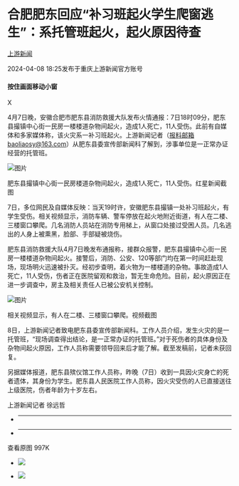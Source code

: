 # 合肥肥东回应“补习班起火学生爬窗逃生”：系托管班起火，起火原因待查

[](https://news.qq.com/omn/author/8QMc3X9V5I0YvA%3D%3D)

[上游新闻](https://news.qq.com/omn/author/8QMc3X9V5I0YvA%3D%3D)

2024-04-08 18:25发布于重庆上游新闻官方账号

#### 按住画面移动小窗

X

4月7日晚，安徽合肥市肥东县消防救援大队发布火情通报：7日18时09分，肥东县撮镇中心街一民房一楼楼道杂物间起火，造成1人死亡，11人受伤。此前有自媒体和多家媒体称，该火灾系一补习班起火。上游新闻记者（报料邮箱baoliaosy@163.com）从肥东县委宣传部新闻科了解到，涉事单位是一正常办证经营的托管班。

![图片](https:https://inews.gtimg.com/om_bt/OOGfSYluQKq2lNDJYJ_H4ybtjq8ux31RgjHXb3f-I6MMMAA/641)

肥东县撮镇中心街一民房楼道杂物间起火，造成1人死亡，11人受伤。红星新闻截图

7日，多位网民及自媒体反映：当天19时许，安徽肥东县撮镇一处补习班起火，有学生受伤。相关视频显示，消防车辆、警车停放在起火地附近街道，有人在二楼、三楼窗口攀爬。几名消防人员站在消防专用梯上，从窗口处接过受困人员。几名逃出的人身上被熏黑，脸部、手部疑被烧伤。

肥东县消防救援大队4月7日晚发布通报称，接群众报警，肥东县撮镇中心街一民房一楼楼道杂物间起火。接警后，消防、公安、120等部门均在第一时间赶赴现场，现场明火迅速被扑灭。经初步查明，着火物为一楼楼道的杂物。事故造成1人死亡，11人受伤，伤者正在医院留观和救治，暂无生命危险。目前，起火原因正在进一步调查中，房主及相关责任人已被公安机关控制。

![图片](https:https://inews.gtimg.com/om_bt/Orx0WlD5YT3sXFUMp7tHN5-4Pupy2jSPjrlDLdSO0hu3cAA/641)

相关视频显示，有人在二楼、三楼窗口攀爬。视频截图

8日，上游新闻记者致电肥东县委宣传部新闻科。工作人员介绍，发生火灾的是一托管班，“现场调查得出结论，是一正常办证的托管班。”对于死伤者的具体身份及杂物间起火原因，工作人员称需要领导回来后才能了解。截至发稿前，记者未获回复。

另据媒体报道，肥东县殡仪馆工作人员称，昨晚（7日）收到一具因火灾身亡的死者遗体，其身份为学生。肥东县人民医院工作人员称，因火灾受伤的人已直接送往上级医院，伤者年龄为十岁左右。

上游新闻记者 徐远哲

  *  ______

  * ______

查看原图 997K

  * ![](https:https://inews.gtimg.com/om_bt/OOGfSYluQKq2lNDJYJ_H4ybtjq8ux31RgjHXb3f-I6MMMAA/641)

  * ![](https:https://inews.gtimg.com/om_bt/Orx0WlD5YT3sXFUMp7tHN5-4Pupy2jSPjrlDLdSO0hu3cAA/641)

